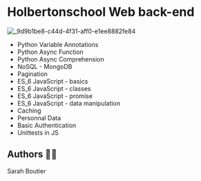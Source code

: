 # Holbertonschool Web back-end
![_9d9b1be8-c44d-4f31-aff0-e1ee8882fe84](https://github.com/savvyh/holbertonschool-web_back_end/assets/139894873/8dadcc79-d47d-47fc-91d5-5d6d0c287f81)

* Python Variable Annotations
* Python Async Function
* Python Async Comprehension
* NoSQL - MongoDB
* Pagination
* ES_6 JavaScript - basics
* ES_6 JavaScript - classes
* ES_6 JavaScript - promise
* ES_6 JavaScript - data manipulation
* Caching
* Personnal Data
* Basic Authentication
* Unittests in JS

## Authors 🧞‍♀️
Sarah Boutier
